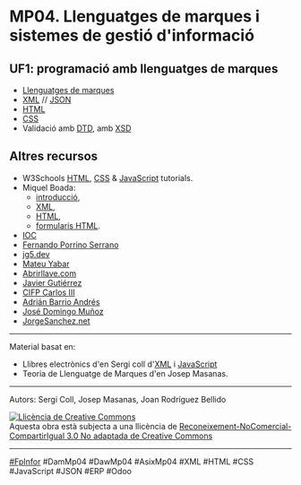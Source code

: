 # MP04. Llenguatges de marques i sistemes de gestió d'informació

## UF1: programació amb llenguatges de marques

* [Llenguatges de marques](uf1_lm.md) 
* [XML](uf1_xml.md) // [JSON](uf1_json.md)
* [HTML](uf1_html.md)
* [CSS](uf1_css.md)
* Validació amb [DTD](uf1_dtd.md), amb [XSD](uf1_xsd.md)

<!--
## UF2: àmbits d'aplicació dels llenguatges de marques

* [JavaScript](uf2_js.md)
* [XPATH](uf2_xpath.md), [XQUERY](uf2_xquery.md), [XSLT](uf2_xslt.md)

## UF3: sistemes de gestió d'informació empresarial
* (...)
-->

## Altres recursos
* W3Schools [HTML](https://www.w3schools.com/html/), [CSS](https://www.w3schools.com/css/) & [JavaScript](https://www.w3schools.com/js/) tutorials.
* Miquel Boada:
  - [introducció](https://miquelboada.gitbooks.io/llenguatges-de-marques-introduccio/content/),
  - [XML](https://miquelboada.gitbooks.io/llenguatges-de-marques-introduccio/),
  - [HTML](https://miquelboada.gitbooks.io/llenguatges-de-marques-aplicats-a-la-web/),
  - [formularis HTML](https://miquelboada.gitbooks.io/html-forms/).
* [IOC](https://ioc.xtec.cat/materials/FP/Recursos/fp_asx_m04_/web/fp_asx_m04_htmlindex/)
* [Fernando Porrino Serrano](https://www.youtube.com/@fernandoporrinoserrano4822/playlists)
* [jg5.dev](https://sites.google.com/xtec.cat/jgregor5/asix-m4)
* [Mateu Yabar](https://fp.mateuyabar.com/DAM-M04/index.html)
* [Abrirllave.com](https://www.abrirllave.com/lmsgi/)
* [Javier Gutiérrez](https://javiergutierrez.trade/apuntes-de-lenguajes-de-marcas-y-sistemas-de-gestion-de-informacion-daw/)
* [CIFP Carlos III](https://www.youtube.com/watch?v=HbRI2ZpesHA)
* [Adrián Barrio Andrés](https://github.com/statickidz/TemarioDAW/tree/master/LLMM)
* [José Domingo Muñoz](https://fp.josedomingo.org/lmgs/)
* [JorgeSanchez.net](http://jorgesanchez.net/lmsgi)

---

Material basat en:
* Llibres electrònics d'en Sergi coll d'[XML](https://sergi-coll.gitbook.io/xml/) i [JavaScript](https://sergi-coll.gitbook.io/javascript/)
* Teoria de Llenguatge de Marques d'en Josep Masanas.


---

Autors: Sergi Coll, Josep Masanas, Joan Rodríguez Bellido

<a rel="license" href="http://creativecommons.org/licenses/by-nc-sa/3.0/"><img alt="Llicència de Creative Commons" style="border-width:0" src="https://i.creativecommons.org/l/by-nc-sa/3.0/88x31.png" /></a><br />Aquesta obra està subjecta a una llicència de <a rel="license" href="http://creativecommons.org/licenses/by-nc-sa/3.0/">Reconeixement-NoComercial-CompartirIgual 3.0 No adaptada de Creative Commons</a>

---

[#FpInfor](https://profesinformatica.github.io/FpInfor/) #DamMp04 #DawMp04 #AsixMp04 #XML #HTML #CSS #JavaScript #JSON #ERP #Odoo